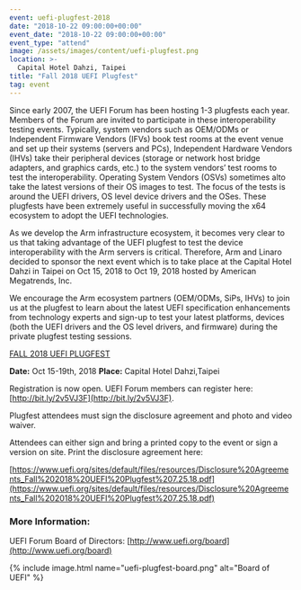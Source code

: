 ```yaml
---
event: uefi-plugfest-2018
date: "2018-10-22 09:00:00+00:00"
event_date: "2018-10-22 09:00:00+00:00"
event_type: "attend"
image: /assets/images/content/uefi-plugfest.png
location: >-
  Capital Hotel Dahzi, Taipei
title: "Fall 2018 UEFI Plugfest"
tag: event
---
```


Since early 2007, the UEFI Forum has been hosting 1-3 plugfests each year. Members of the
Forum are invited to participate in these interoperability testing events. Typically, system
vendors such as OEM/ODMs or Independent Firmware Vendors (IFVs) book test rooms at the
event venue and set up their systems (servers and PCs), Independent Hardware Vendors
(IHVs) take their peripheral devices (storage or network host bridge adapters, and graphics
cards, etc.) to the system vendors’ test rooms to test the interoperability. Operating System
Vendors (OSVs) sometimes alto take the latest versions of their OS images to test. The focus
of the tests is around the UEFI drivers, OS level device drivers and the OSes. These plugfests
have been extremely useful in successfully moving the x64 ecosystem to adopt the UEFI
technologies.

As we develop the Arm infrastructure ecosystem, it becomes very clear to us that taking
advantage of the UEFI plugfest to test the device interoperability with the Arm servers is
critical. Therefore, Arm and Linaro decided to sponsor the next event which is to take place
at the Capital Hotel Dahzi in Taipei on Oct 15, 2018 to Oct 19, 2018 hosted by American
Megatrends, Inc.

We encourage the Arm ecosystem partners (OEM/ODMs, SiPs, IHVs) to join us at the
plugfest to learn about the latest UEFI specification enhancements from technology experts
and sign-up to test your latest platforms, devices (both the UEFI drivers and the OS level
drivers, and firmware) during the private plugfest testing sessions.

[FALL 2018 UEFI PLUGFEST](http://www.uefi.org/2018FallPlugfest)

**Date:** Oct 15-19th, 2018
**Place:** Capital Hotel Dahzi,Taipei

Registration is now open. UEFI Forum members can register here: [http://bit.ly/2v5VJ3F](http://bit.ly/2v5VJ3F).

Plugfest attendees must sign the disclosure agreement and photo and video waiver.

Attendees can either sign and bring a printed copy to the event or sign a version on site. Print the disclosure agreement here:

[https://www.uefi.org/sites/default/files/resources/Disclosure%20Agreements_Fall%202018%20UEFI%20Plugfest%207.25.18.pdf](https://www.uefi.org/sites/default/files/resources/Disclosure%20Agreements_Fall%202018%20UEFI%20Plugfest%207.25.18.pdf)

### More Information:

UEFI Forum Board of Directors:
[http://www.uefi.org/board](http://www.uefi.org/board)

{% include image.html name="uefi-plugfest-board.png" alt="Board of UEFI" %}
